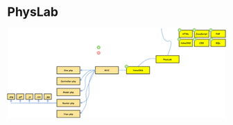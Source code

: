 # PhysLab

<div align="center">
<img src="https://github.com/xoheveras/xoheveras/blob/master/Readme/Images/Untitled%20Diagram.drawio%20(3).png">
</div>
